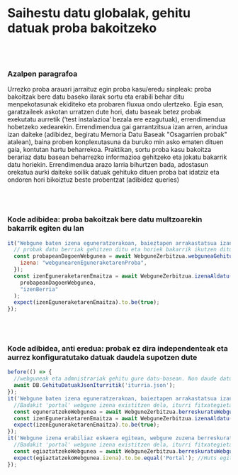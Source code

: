 # Saihestu datu globalak, gehitu datuak proba bakoitzeko

<br/><br/>

### Azalpen paragrafoa

Urrezko proba arauari jarraituz egin proba kasu/eredu sinpleak: proba bakoitzak bere datu baseko ilarak sortu eta erabili behar ditu menpekotasunak ekiditeko eta probaren fluxua ondo ulertzeko. Egia esan, garatzaileek askotan urratzen dute hori, datu baseak betez probak exekutatu aurretik (‘test instalazioa‘ bezala ere ezagutuak), errendimendua hobetzeko xedearekin. Errendimendua gai garrantzitsua izan arren, arindua izan daiteke (adibidez, begiratu Memoria Datu Baseak "Osagarrien probak" atalean), baina proben konplexutasuna da buruko min asko ematen dituen gaia, kontutan hartu beharrekoa. Praktikan, sortu proba kasu bakoitza berariaz datu basean beharrezko informazioa gehitzeko eta jokatu bakarrik datu horiekin. Errendimendua arazo larria bihurtzen bada, adostasun orekatua aurki daiteke soilik datuak gehituko dituen proba bat idatziz eta ondoren hori bikoiztuz beste probentzat (adibidez queries)

<br/><br/>

### Kode adibidea: proba bakoitzak bere datu multzoarekin bakarrik egiten du lan

```javascript
it("Webgune baten izena eguneratzerakoan, baieztapen arrakastatsua izan", async () => {
  // probak datu berriak gehitzen ditu eta horiek bakarrik ikutzen ditu
  const probapeanDagoenWebgunea = await WebguneZerbitzua.webguneaGehitu({
    izena: "webgunearenEguneraketarenProba",
  });
  const izenEguneraketarenEmaitza = await WebguneZerbitzua.izenaAldatu(
    probapeanDagoenWebgunea,
    "izenBerria"
  );
  expect(izenEguneraketarenEmaitza).to.be(true);
});
```

<br/><br/>

### Kode adibidea, anti eredua: probak ez dira independenteak eta aurrez konfiguratutako datuak daudela supotzen dute

```javascript
before(() => {
  //webguneak eta admnistrariak gehitu gure datu-basean. Non daude datuak? kanpoan. Kanpo jsonen edo migrazio frameworken batean
  await DB.GehituDatuakJsonIturritik('iturria.json');
});
it('Webgune baten izena eguneratzerakoan, baieztapen arrakastatsua izan', async () => {
  //Badakit 'portal' webgune izena existitzen dela, iturri fitxategietan ikusi dut
  const eguneratzekoWebgunea = await WebguneZerbitzua.berreskuratuWebgunearenIzena('Portal');
  const izenEguneraketarenEmaitza = await WebguneZerbitzua.izenaAldatu(eguneratzekoWebgunea, 'izenBerria');
  expect(izenEguneraketarenEmaitza).to.be(true);
});
it('Webgune izena erabiliaz eskaera egitean, webgune zuzena berreskuratu', async () => {
  //Badakit 'portal' webgune izena existitzen dela, iturri fitxategietan ikusi dut
  const egiaztatzekoWebgunea = await WebguneZerbitzua.berreskuratuWebguneaIzenarenBidez('Portal');
  expect(egiaztatzekoWebgunea.izena).to.be.equal('Portal'); //Huts egitea! Aurreko probak izena aldatu du :[
});
```
